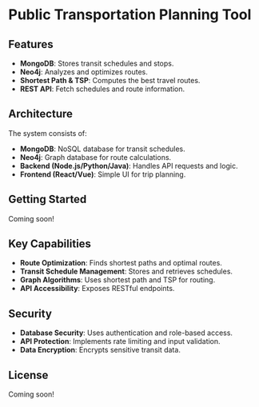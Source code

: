 # Public Transportation Planning Tool

## Features

- **MongoDB**: Stores transit schedules and stops.
- **Neo4j**: Analyzes and optimizes routes.
- **Shortest Path & TSP**: Computes the best travel routes.
- **REST API**: Fetch schedules and route information.

## Architecture

The system consists of:
- **MongoDB**: NoSQL database for transit schedules.
- **Neo4j**: Graph database for route calculations.
- **Backend (Node.js/Python/Java)**: Handles API requests and logic.
- **Frontend (React/Vue)**: Simple UI for trip planning.

## Getting Started

Coming soon!

## Key Capabilities

- **Route Optimization**: Finds shortest paths and optimal routes.
- **Transit Schedule Management**: Stores and retrieves schedules.
- **Graph Algorithms**: Uses shortest path and TSP for routing.
- **API Accessibility**: Exposes RESTful endpoints.

## Security

- **Database Security**: Uses authentication and role-based access.
- **API Protection**: Implements rate limiting and input validation.
- **Data Encryption**: Encrypts sensitive transit data.

## License

Coming soon!

